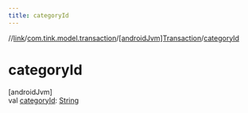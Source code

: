 ```yaml
---
title: categoryId
---
```

//[link](../../../index.html)/[com.tink.model.transaction](../index.html)/[[androidJvm]Transaction](index.html)/[categoryId](category-id.html)



# categoryId



[androidJvm]\
val [categoryId](category-id.html): [String](https://kotlinlang.org/api/latest/jvm/stdlib/kotlin/-string/index.html)




